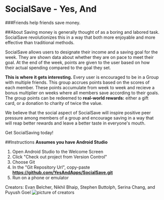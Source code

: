 # SocialSave - Yes, And
###Friends help friends save money.

##About
Saving money is generally thought of as a boring and labored task. SocialSave revolutionizes this in a way that both more enjoyable and more effective than traditional methods.

SocialSave allows users to designate their income and a saving goal for the week. They are shown data about whether they are on pace to meet their goal. At the end of the week, points are given to the user based on how their actual spending compared to the goal they set.

**This is where it gets interesting.** Every user is encouraged to be in a Group with multiple friends. This group accrues points based on the scores of each member. These points accumulate from week to week and recieve a bonus multiplier on weeks where all members save according to their goals. The group points can be redeemed to **real-world rewards:** either a gift card, or a donation to charity of twice the value.

We believe that the social aspect of SocialSave will inspire positive peer pressure among members of a group and encourage saving in a way that will reap better rewards and leave a better taste in everyone's mouth.

Get SocialSaving today!

##Instructions
**Assumes you have Android Studio**

1. Open Android Studio to the Welcome Screen
2. Click "Check out project from Version Control"
3. Choose Git
4. In the "Git Repository Url", copy-paste **https://github.com/YesAndApps/SocialSave.git**
5. Run on a phone or emulator

Creators: Evan Belcher, Nikhil Bhaip, Stephen Buttolph, Serina Chang, and Puyush Goel
![picture of creators](http://i.imgur.com/0kKDgCW.jpg "Pictured left to right: Stephen Buttolph, Puyush Goel, Serina Chang, Nikhil Bhaip, Evan Belcher")
